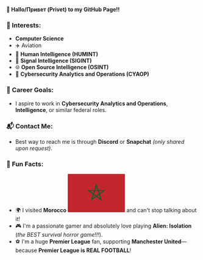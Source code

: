 **👋 Hallo/Привет (Privet) to my GitHub Page!!**
### 🚀 Interests:
- **Computer Science**
- ✈️ Aviation
- 🧠 **Human Intelligence (HUMINT)**
- 📡 **Signal Intelligence (SIGINT)**
- 🌐 **Open Source Intelligence (OSINT)**
- 🔐 **Cybersecurity Analytics and Operations (CYAOP)**

### 🎯 Career Goals:
- I aspire to work in **Cybersecurity Analytics and Operations**, **Intelligence**, or similar federal roles.

### 📬 Contact Me:
- Best way to reach me is through **Discord** or **Snapchat** *(only shared upon request)*.

### 🌟 Fun Facts:
- 🌍 I visited **Morocco** <img src="https://github.com/HydraCommander23/AboutMe-/raw/main/Morocco%20Flag.png" width="150"> and can't stop talking about it!
- 🎮 I'm a passionate gamer and absolutely love playing **Alien: Isolation** (*the BEST survival horror game!!!*).
- ⚽ I'm a huge **Premier League** fan, supporting **Manchester United**—because **Premier League is REAL FOOTBALL**!



<!---
HydraCommander23/HydraCommander23 is a ✨ special ✨ repository because its `README.md` (this file) appears on your GitHub profile.
You can click the Preview link to take a look at your changes.
--->

